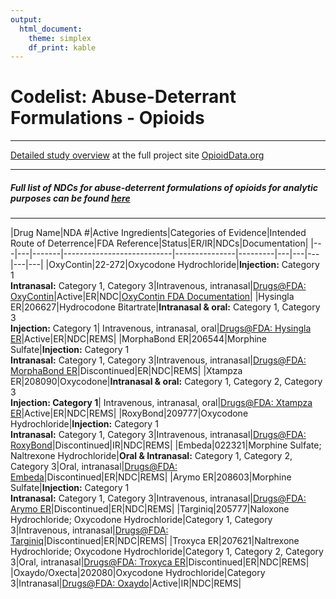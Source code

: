 ```yaml
---
output: 
  html_document: 
    theme: simplex
    df_print: kable
---
```

# Codelist: Abuse-Deterrant Formulations - Opioids

_____

[Detailed study overview](https://www.opioiddata.org/studies/counfounding-opioid-safety-studies/) at the full project site [OpioidData.org](https://www.opioiddata.org)
<br>

_____

##### **Full list of NDCs for abuse-deterrent formulations of opioids for analytic purposes can be found [here]()**

_____

|Drug Name|NDA	#|Active Ingredients|Categories of Evidence|Intended Route of Deterrence|FDA Reference|Status|ER/IR|NDCs|Documentation|
|---|---|-------|---------------------------|---------------|---------|---|---|---|---|---|
|OxyContin|22-272|Oxycodone Hydrochloride|**Injection:** Category 1<br>**Intranasal:** Category 1, Category 3|Intravenous, intranasal|[Drugs@FDA: OxyContin](https://www.accessdata.fda.gov/scripts/cder/daf/index.cfm?event=overview.process&varApplNo=022272)|Active|ER|NDC|[OxyContin FDA Documentation](../OxyContin)|
|Hysingla ER|206627|Hydrocodone Bitartrate|**Intranasal & oral:** Category 1, Category 3<br>**Injection:** Category 1|	Intravenous, intranasal, oral|[Drugs@FDA: Hysingla ER](https://www.accessdata.fda.gov/scripts/cder/daf/index.cfm?event=overview.process&varApplNo=206627)|Active|ER|NDC|REMS|
|MorphaBond ER|206544|Morphine Sulfate|**Injection:** Category 1<br>**Intranasal:** Category 1, Category 3|Intravenous, intranasal|[Drugs@FDA: MorphaBond ER](https://www.accessdata.fda.gov/scripts/cder/daf/index.cfm?event=overview.process&varApplNo=206544)|Discontinued|ER|NDC|REMS|
|Xtampza ER|208090|Oxycodone|**Intranasal & oral:** Category 1, Category 2, Category 3<br>**Injection: Category 1**|	Intravenous, intranasal, oral|[Drugs@FDA: Xtampza ER](https://www.accessdata.fda.gov/scripts/cder/daf/index.cfm?event=overview.process&varApplNo=208090)|Active|ER|NDC|REMS|
|RoxyBond|209777|Oxycodone Hydrochloride|**Injection:** Category 1<br>**Intranasal:** Category 1, Category 3|Intravenous, intranasal|[Drugs@FDA: RoxyBond](https://www.accessdata.fda.gov/scripts/cder/daf/index.cfm?event=overview.process&varApplNo=209777)|Discontinued|IR|NDC|REMS|
|Embeda|022321|Morphine Sulfate; Naltrexone Hydrochloride|**Oral & Intranasal:** Category 1, Category 2, Category 3|Oral, intranasal|[Drugs@FDA: Embeda](https://www.accessdata.fda.gov/scripts/cder/daf/index.cfm?event=BasicSearch.process)|Discontinued|ER|NDC|REMS|
|Arymo ER|208603|Morphine Sulfate|**Injection:** Category 1<br>**Intranasal:** Category 1, Category 3|Intravenous, intranasal|[Drugs@FDA: Arymo ER](https://www.accessdata.fda.gov/scripts/cder/daf/index.cfm?event=BasicSearch.process)|Discontinued|ER|NDC|REMS|
|Targiniq|205777|Naloxone Hydrochloride; Oxycodone Hydrochloride|Category 1, Category 3|Intravenous, intranasal|[Drugs@FDA: Targiniq](https://www.accessdata.fda.gov/scripts/cder/daf/index.cfm?event=BasicSearch.process)|Discontinued|ER|NDC|REMS|
|Troxyca ER|207621|Naltrexone Hydrochloride; Oxycodone Hydrochloride|Category 1, Category 2, Category 3|Oral, intranasal|[Drugs@FDA: Troxyca ER](https://www.accessdata.fda.gov/scripts/cder/daf/index.cfm?event=BasicSearch.process)|Discontinued|ER|NDC|REMS|
|Oxaydo/Oxecta|202080|Oxycodone Hydrochloride|Category 3|Intranasal|[Drugs@FDA: Oxaydo](https://www.accessdata.fda.gov/scripts/cder/daf/index.cfm?event=BasicSearch.process)|Active|IR|NDC|REMS|
